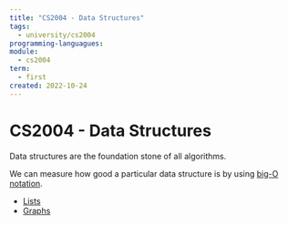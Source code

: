 ```yaml
---
title: "CS2004 - Data Structures"
tags:
  - university/cs2004
programming-languagues:
module:
  - cs2004
term:
  - first
created: 2022-10-24
---
```

# CS2004 - Data Structures
Data structures are the foundation stone of all algorithms.

We can measure how good a particular data structure is by using [big-O notation](notes/general/big-o-notation.md).

- [Lists](notes/general/lists.md)
- [Graphs](notes/general/graphs.md)